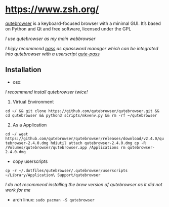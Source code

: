 # https://www.zsh.org/

[qutebrowser](https://github.com/qutebrowser/qutebrowser)  is a keyboard-focused browser with a minimal GUI. It’s based on Python and Qt and free software, licensed under the GPL

*I use qutebrowser as my main webbrowser*

*I higly recommend [pass](https://www.passwordstore.org/) as apassword manager which can be integrated into qutebrowser with a userscript [qute-pass](.qutebrowser/userscripts/qute-pass)*

## Installation

- osx: 

*I recommend install qutebrowser twice!*

1. Virtual Environment

`cd ~/ && git clone https://github.com/qutebrowser/qutebrowser.git && cd qutebrowser && python3 scripts/mkvenv.py && rm -rf ~/qutebrowser`

2. As a Application

`cd ~/
wget https://github.com/qutebrowser/qutebrowser/releases/download/v2.4.0/qutebrowser-2.4.0.dmg
hdiutil attach qutebrowser-2.4.0.dmg
cp -R /Volumes/qutebrowser/qutebrowser.app /Applications
rm qutebrowser-2.4.0.dmg
`

- copy userscripts

`cp -r ~/.dotfiles/qutebrowser/.qutebrowser/userscripts ~/Library/Application\ Support/qutebrowser`

*I do not recommend installing the brew version of qutebrowser as it did not work for me*

- arch linux: `sudo pacman -S qutebrowser`